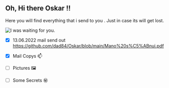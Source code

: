 ## Oh, Hi there Oskar !!
Here you will find everything that i send to you . Just in case its will get lost.

<picture>
  <source media="(prefers-color-scheme: dark)" srcset="https://user-images.githubusercontent.com/25423296/163456776-7f95b81a-f1ed-45f7-b7ab-8fa810d529fa.png">
  <source media="(prefers-color-scheme: light)" srcset="https://user-images.githubusercontent.com/25423296/163456779-a8556205-d0a5-45e2-ac17-42d089e3c3f8.png">
  <img alt="I was waiting for you." src="https://user-images.githubusercontent.com/25423296/163456779-a8556205-d0a5-45e2-ac17-42d089e3c3f8.png">
</picture>

<!-- Here you will find decoder to read everything, when you ready .-->

- [x] 13.06.2022 mail send out  https://github.com/dad84/Oskar/blob/main/Mano%20s%C5%ABnui.pdf





- [x] Mail Copys     📫 
- [ ] Pictures       🖼️
- [ ] Some Secrets   ㊙️
